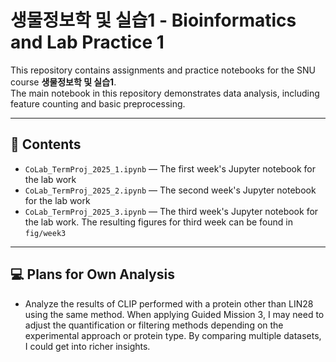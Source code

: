# 생물정보학 및 실습1 - Bioinformatics and Lab Practice 1

This repository contains assignments and practice notebooks for the SNU course **생물정보학 및 실습1**.  
The main notebook in this repository demonstrates data analysis, including feature counting and basic preprocessing.

---

## 📁 Contents

- `CoLab_TermProj_2025_1.ipynb` — The first week's Jupyter notebook for the lab work
- `CoLab_TermProj_2025_2.ipynb` — The second week's Jupyter notebook for the lab work
- `CoLab_TermProj_2025_3.ipynb` — The third week's Jupyter notebook for the lab work. The resulting figures for third week can be found in `fig/week3`

---

## 💻 Plans for Own Analysis
- Analyze the results of CLIP performed with a protein other than LIN28 using the same method. When applying Guided Mission 3, I may need to adjust the quantification or filtering methods depending on the experimental approach or protein type. By comparing multiple datasets, I could get into richer insights.
